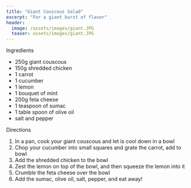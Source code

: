 ```yaml
---
title: "Giant Couscous Salad"
excerpt: "For a giant burst of flavor"
header:
  image: /assets/images/giant.JPG
  teaser: assets/images/giant.JPG
---
```

Ingredients

* 250g giant couscous
* 150g shredded chicken
* 1 carrot 
* 1 cucumber
* 1 lemon
* 1 bouquet of mint
* 200g feta cheese
* 1 teaspoon of sumac
* 1 table spoon of olive oil 
* salt and pepper

Directions

1. In a pan, cook your giant couscous and let is cool down in a bowl
2. Chop your cucumber into small squares and grate the carrot, add to bowl
3. Add the shredded chicken to the bowl
4. Zest the lemon on top of the bowl, and then squeeze the lemon into it
5. Crumble the feta cheese over the bowl
6. Add the sumac, olive oil, salt, pepper, and eat away!
